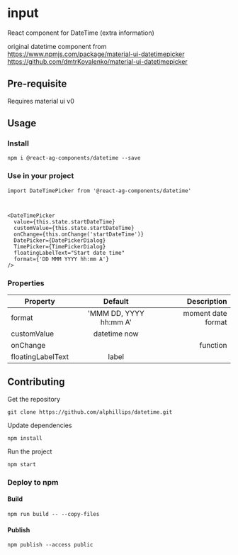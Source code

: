 # input

React component for DateTime (extra information)

original datetime component from
https://www.npmjs.com/package/material-ui-datetimepicker
https://github.com/dmtrKovalenko/material-ui-datetimepicker

## Pre-requisite
Requires material ui v0

## Usage

### Install
```
npm i @react-ag-components/datetime --save
```
### Use in your project
```
import DateTimePicker from '@react-ag-components/datetime'
```

```


<DateTimePicker
  value={this.state.startDateTime}
  customValue={this.state.startDateTime}
  onChange={this.onChange('startDateTime')}
  DatePicker={DatePickerDialog}
  TimePicker={TimePickerDialog}
  floatingLabelText="Start date time"
  format={'DD MMM YYYY hh:mm A'}
/>
```

### Properties

| Property    | Default       | Description                                |
| --------    |:-------------:|-------------------------------------------:|
| format        |     'MMM DD, YYYY hh:mm A'            |                 moment date format                        |
| customValue       |    datetime now    |      |
| onChange       |      |   function   |
| floatingLabelText       |    label   |      |



## Contributing

Get the repository
```
git clone https://github.com/alphillips/datetime.git
```

Update dependencies
```
npm install
```

Run the project
```
npm start
```

### Deploy to npm
#### Build
`npm run build -- --copy-files`

#### Publish
`npm publish --access public`
